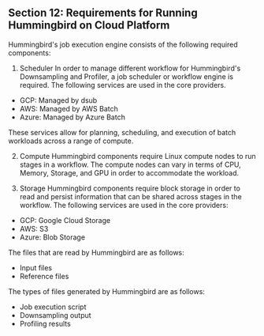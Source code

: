 ## Section 12: Requirements for Running Hummingbird on Cloud Platform

Hummingbird's job execution engine consists of the following required components:

1. Scheduler
In order to manage different workflow for Hummingbird's Downsampling and Profiler, a job scheduler or workflow engine
is required. The following services are used in the core providers.
- GCP: Managed by dsub
- AWS: Managed by AWS Batch
- Azure: Managed by Azure Batch

These services allow for planning, scheduling, and execution of batch workloads across a range of compute.

2. Compute
Hummingbird components require Linux compute nodes to run stages in a workflow.
The compute nodes can vary in terms of CPU, Memory, Storage, and GPU in order to accommodate the workload.

3. Storage
Hummingbird components require block storage in order to read and persist information that can be shared across stages in the workflow.
The following services are used in the core providers:
- GCP: Google Cloud Storage
- AWS: S3
- Azure: Blob Storage

The files that are read by Hummingbird are as follows:
- Input files
- Reference files

The types of files generated by Hummingbird are as follows:
- Job execution script
- Downsampling output
- Profiling results

